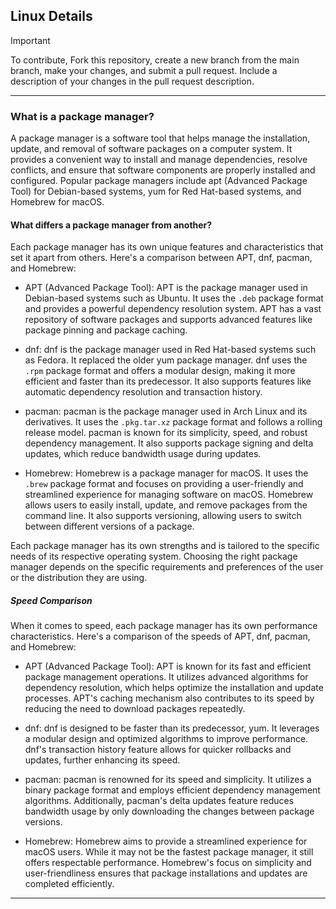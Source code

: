 ## Linux Details

> [!IMPORTANT]
> To contribute, Fork this repository, create a new branch from the main branch, make your changes, and submit a pull request.
> Include a description of your changes in the pull request description.

---

### What is a package manager?

A package manager is a software tool that helps manage the installation, update, and removal of software packages on a computer system. It provides a convenient way to install and manage dependencies, resolve conflicts, and ensure that software components are properly installed and configured. Popular package managers include apt (Advanced Package Tool) for Debian-based systems, yum for Red Hat-based systems, and Homebrew for macOS.

#### What differs a package manager from another?

Each package manager has its own unique features and characteristics that set it apart from others. Here's a comparison between APT, dnf, pacman, and Homebrew:

- APT (Advanced Package Tool): APT is the package manager used in Debian-based systems such as Ubuntu. It uses the `.deb` package format and provides a powerful dependency resolution system. APT has a vast repository of software packages and supports advanced features like package pinning and package caching.

- dnf: dnf is the package manager used in Red Hat-based systems such as Fedora. It replaced the older yum package manager. dnf uses the `.rpm` package format and offers a modular design, making it more efficient and faster than its predecessor. It also supports features like automatic dependency resolution and transaction history.

- pacman: pacman is the package manager used in Arch Linux and its derivatives. It uses the `.pkg.tar.xz` package format and follows a rolling release model. pacman is known for its simplicity, speed, and robust dependency management. It also supports package signing and delta updates, which reduce bandwidth usage during updates.

- Homebrew: Homebrew is a package manager for macOS. It uses the `.brew` package format and focuses on providing a user-friendly and streamlined experience for managing software on macOS. Homebrew allows users to easily install, update, and remove packages from the command line. It also supports versioning, allowing users to switch between different versions of a package.

Each package manager has its own strengths and is tailored to the specific needs of its respective operating system. Choosing the right package manager depends on the specific requirements and preferences of the user or the distribution they are using.

##### Speed Comparison

When it comes to speed, each package manager has its own performance characteristics. Here's a comparison of the speeds of APT, dnf, pacman, and Homebrew:

- APT (Advanced Package Tool): APT is known for its fast and efficient package management operations. It utilizes advanced algorithms for dependency resolution, which helps optimize the installation and update processes. APT's caching mechanism also contributes to its speed by reducing the need to download packages repeatedly.

- dnf: dnf is designed to be faster than its predecessor, yum. It leverages a modular design and optimized algorithms to improve performance. dnf's transaction history feature allows for quicker rollbacks and updates, further enhancing its speed.

- pacman: pacman is renowned for its speed and simplicity. It utilizes a binary package format and employs efficient dependency management algorithms. Additionally, pacman's delta updates feature reduces bandwidth usage by only downloading the changes between package versions.

- Homebrew: Homebrew aims to provide a streamlined experience for macOS users. While it may not be the fastest package manager, it still offers respectable performance. Homebrew's focus on simplicity and user-friendliness ensures that package installations and updates are completed efficiently.

---

